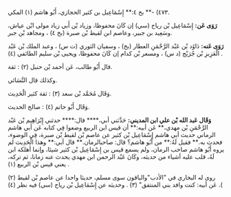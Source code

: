 ٤٧٣) -** بخ ٤:** إِسْمَاعِيل بن كثير الحجازي، أَبُو هاشم (١) المكي.

**رَوَى عَن:** إِسْمَاعِيل بْن رياح (سي) إن كَانَ محفوظا، وزياد بْن أَبي زياد مولى ابْن عياش، وسَعِيد بن جبير، وعاصم ابن لقيط بْن صبرة (بخ ٤) ، ومجاهد بْن جبر.

**رَوَى عَنه:** دَاوُد بْن عَبْد الرَّحْمَنِ العطار (بخ) ، وسفيان الثوري (ت س) ، وعبد الملك بْن عَبْد الْعَزِيزِ بْن جُرَيْج (د س) ، ومسعر بْن كدام إن كَانَ محفوظا، ويحيى بْن سليم الطائفي (٤) .

قال أَبُو طالب، عَن أحمد بْن حنبل (٢) : ثقة.

وكذلك قال النَّسَائي.

وَقَال مُحَمَّد بْن سعد (٣) : ثقة كثير الْحَدِيث.

وَقَال أَبُو حاتم (٤) : صالح الحديث.

**وَقَال عَبد الله بْن علي ابن المديني:** حَدَّثني أبي،**** قال:**** حدثني إِبْرَاهِيم بْن عَبْد الرَّحْمَنِ بْن مهدي،** عَن أبيه:** أن قيس ابن الربيع وضعوا فِي كتابه عَن أبي هاشم الرماني حديث أبي هاشم إِسْمَاعِيل بْن كثير عن عاصم بْن لقيط بْن صبرة، فِي الوضوء، فحدث به.** فقيل لَهُ:** من أَبُو هاشم؟ قال: صاحبالرمان.** قال أبي:** وهذا الْحَدِيث لم يروه أَبُو هاشم صاحب الرمان، ولم يسمع قيس بن إِسْمَاعِيل بْن كثير شيئا، وإنما أهلكه ابن لَهُ، قلب عليه أشياء من حديثه، وكَانَ عَبْد الرحمن ابن مهدي يحدث عنه زمانا، ثم تركه، يعني قيس بْن الربيع (١) .

روى له البخاري في "الأدب"والباقون سوى مسلم، حديثا واحدا عن عاصم بْن لقيط (٢) عَن أبيه: كنت وافد بني المنتفق" (٣) . وحديثه عن إِسْمَاعِيل بْن رياح (سي) فيه نظر (٤) .(